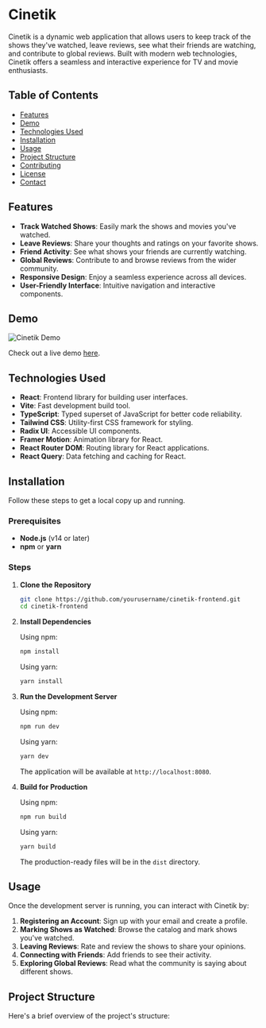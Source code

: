 # Cinetik

Cinetik is a dynamic web application that allows users to keep track of the shows they've watched, leave reviews, see what their friends are watching, and contribute to global reviews. Built with modern web technologies, Cinetik offers a seamless and interactive experience for TV and movie enthusiasts.

## Table of Contents

- [Features](#features)
- [Demo](#demo)
- [Technologies Used](#technologies-used)
- [Installation](#installation)
- [Usage](#usage)
- [Project Structure](#project-structure)
- [Contributing](#contributing)
- [License](#license)
- [Contact](#contact)

## Features

- **Track Watched Shows**: Easily mark the shows and movies you've watched.
- **Leave Reviews**: Share your thoughts and ratings on your favorite shows.
- **Friend Activity**: See what shows your friends are currently watching.
- **Global Reviews**: Contribute to and browse reviews from the wider community.
- **Responsive Design**: Enjoy a seamless experience across all devices.
- **User-Friendly Interface**: Intuitive navigation and interactive components.

## Demo

![Cinetik Demo](./assets/demo.gif)

Check out a live demo [here](https://cinetik.vercel.app/).

## Technologies Used

- **React**: Frontend library for building user interfaces.
- **Vite**: Fast development build tool.
- **TypeScript**: Typed superset of JavaScript for better code reliability.
- **Tailwind CSS**: Utility-first CSS framework for styling.
- **Radix UI**: Accessible UI components.
- **Framer Motion**: Animation library for React.
- **React Router DOM**: Routing library for React applications.
- **React Query**: Data fetching and caching for React.

## Installation

Follow these steps to get a local copy up and running.

### Prerequisites

- **Node.js** (v14 or later)
- **npm** or **yarn**

### Steps

1. **Clone the Repository**

   ```bash
   git clone https://github.com/yourusername/cinetik-frontend.git
   cd cinetik-frontend
   ```

2. **Install Dependencies**

   Using npm:

   ```bash
   npm install
   ```

   Using yarn:

   ```bash
   yarn install
   ```

3. **Run the Development Server**

   Using npm:

   ```bash
   npm run dev
   ```

   Using yarn:

   ```bash
   yarn dev
   ```

   The application will be available at `http://localhost:8080`.

4. **Build for Production**

   Using npm:

   ```bash
   npm run build
   ```

   Using yarn:

   ```bash
   yarn build
   ```

   The production-ready files will be in the `dist` directory.

## Usage

Once the development server is running, you can interact with Cinetik by:

1. **Registering an Account**: Sign up with your email and create a profile.
2. **Marking Shows as Watched**: Browse the catalog and mark shows you've watched.
3. **Leaving Reviews**: Rate and review the shows to share your opinions.
4. **Connecting with Friends**: Add friends to see their activity.
5. **Exploring Global Reviews**: Read what the community is saying about different shows.

## Project Structure

Here's a brief overview of the project's structure:
